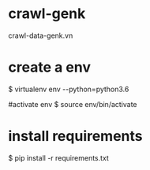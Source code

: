 # crawl-genk
crawl-data-genk.vn


# create a env
$   virtualenv env --python=python3.6

#activate env
$   source env/bin/activate

# install requirements
$   pip install -r requirements.txt
